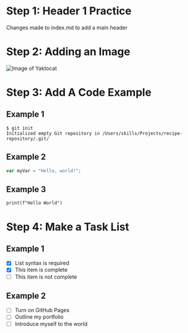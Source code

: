 # Step 1: Header 1 Practice 

Changes made to index.md to add a main header


# Step 2: Adding an Image

![Image of Yaktocat](https://octodex.github.com/images/yaktocat.png)


# Step 3: Add A Code Example

## Example 1 

```
$ git init
Initialized empty Git repository in /Users/skills/Projects/recipe-repository/.git/
```

## Example 2
``` javascript
var myVar = "Hello, world!";
```

## Example 3
``` python3
print(f"Hello World")
```
# Step 4: Make a Task List

## Example 1

- [x] List syntax is required
- [x] This item is complete
- [ ] This item is not complete

## Example 2

- [ ] Turn on GitHub Pages
- [ ] Outline my portfolio
- [ ] Introduce myself to the world
